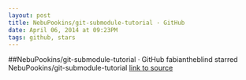 ```yaml
---
layout: post
title: NebuPookins/git-submodule-tutorial · GitHub
date: April 06, 2014 at 09:23PM
tags: github, stars
---
```

##NebuPookins/git-submodule-tutorial · GitHub
fabiantheblind starred NebuPookins/git-submodule-tutorial
[link to source](http://ift.tt/1oEKrN2) 
